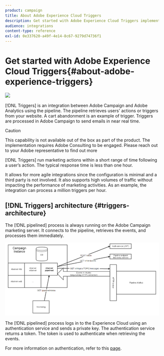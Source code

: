 ```yaml
---
product: campaign
title: About Adobe Experience Cloud Triggers
description: Get started with Adobe Experience Cloud Triggers implementation
audience: integrations
content-type: reference
exl-id: 0e337620-a49f-4e14-8c67-9279d74736f1
---
```

# Get started with Adobe Experience Cloud Triggers{#about-adobe-experience-triggers}

![](assets/do-not-localize/common.svg)

[!DNL Triggers] is an integration between Adobe Campaign and Adobe Analytics using the pipeline. The pipeline retrieves users' actions or triggers from your website. A cart abandonment is an example of trigger. Triggers are processed in Adobe Campaign to send emails in near real time.

>[!CAUTION]
>
>This capability is not available out of the box as part of the product. The implementation requires Adobe Consulting to be engaged. Please reach out to your Adobe representative to find out more

[!DNL Triggers] run marketing actions within a short range of time following a user’s action. The typical response time is less than one hour.

It allows for more agile integrations since the configuration is minimal and a third party is not involved.
It also supports high volumes of traffic without impacting the performance of marketing activities. As an example, the integration can process a million triggers per hour.

## [!DNL Triggers] architecture {#triggers-architecture}

The [!DNL pipelined] process is always running on the Adobe Campaign marketing server. It connects to the pipeline, retrieves the events, and processes them immediately.

![](assets/triggers_2.png)

The [!DNL pipelined] process logs in to the Experience Cloud using an authentication service and sends a private key. The authentication service returns a token. The token is used to authenticate when retrieving the events.

For more information on authentication, refer to this [page](../../integrations/using/configuring-adobe-io.md).
